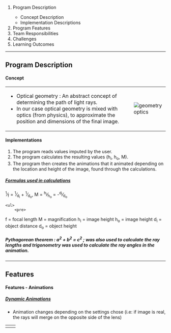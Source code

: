 <ol>
    <li>Program Description</li>
    <ul>
        <li>Concept Description</li>
        <li>Implementation Descriptions</li>
    </ul>
    <li>Program Features</li>
    <li>Team Responsibilities</li>
    <li>Challenges</li>
    <li>Learning Outcomes</li>
</ol>
<hr>
<h2>Program Description</h2>
<h4>Concept</h4>

<table>
    <tr>
       <td>
        <ul>
            <li>Optical geometry : An abstract concept of determining the path of light rays.</li>
            <li>In our case optical geometry is mixed with optics (from physics), to approximate the position and dimensions of the final image.</li>
        </ul>
       </td> 
       <td>
            <img src="https://upload.wikimedia.org/wikipedia/commons/thumb/9/97/Lens3b.svg/360px-Lens3b.svg.png" alt="geometry optics">
       </td>
    </tr>
</table>

<h4>Implementations</h4>

<ol>
    <li>The program reads values imputed by the user.</li>
    <li>The program calculates the resulting values (h<sub>i</sub>, h<sub>o</sub>, M).</li>
    <li>The program then creates the animations that it animated depending 
        on the location and height of the image, found through the calculations.</li>
</ol>

<h5><em><u>Formulas used in calculations</u></em></h5>

<p>
    <sup>1</sup>&frasl;<sub>f</sub> = 
    <sup>1</sup>&frasl;<sub>d<sub>i</sub></sub> + 
    <sup>1</sup>&frasl;<sub>d<sub>o</sub></sub>, 
    M = 
    <sup>h<sub>i</sub></sup>&frasl;<sub>h<sub>o</sub></sub> = 
    -<sup>d<sub>i</sub></sup>&frasl;<sub>d<sub>o</sub></sub>


    <ul>
        <pre>
f = focal length
M = magnification
h<sub>i</sub> = image height 
h<sub>o</sub> = image height
d<sub>i</sub> = object distance
d<sub>o</sub> = object height
        </pre>
    </ul>
</p>
    <h5><i>Pythagorean theorem : a<sup>2</sup> + b<sup>2</sup> = c<sup>2</sup> ; was also used to calculate the ray lengths and trigonometry was used to calculate the ray angles in the animation.</i></h5>
<hr>

<h2>Features</h2>
<h4>Features - Animations</h4>
<h5><em><u>Dynamic Animations</u></em></h5>
<ul>
    <li>
        Animation changes depending on the settings chose (i.e: if image is real, the rays will merge on the opposite side of the lens)
    </li>
</ul>

<table>
    <tr>
        <td>
            <img src="" alt="">
        </td>
        <td>
            <img src="" alt="">
        </td>
    </tr>
</table>
